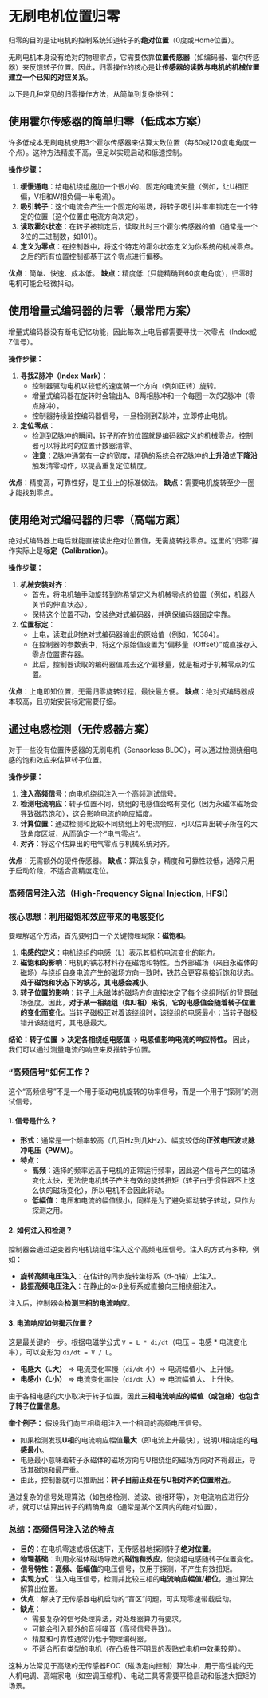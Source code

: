 # 无刷电机位置归零

归零的目的是让电机的控制系统知道转子的**绝对位置**（0度或Home位置）。

无刷电机本身没有绝对的物理零点，它需要依靠**位置传感器**（如编码器、霍尔传感器）来反馈转子位置。因此，归零操作的核心是**让传感器的读数与电机的机械位置建立一个已知的对应关系**。

以下是几种常见的归零操作方法，从简单到复杂排列：

## 使用霍尔传感器的简单归零（低成本方案）

许多低成本无刷电机使用3个霍尔传感器来估算大致位置（每60或120度电角度一个点）。这种方法精度不高，但足以实现启动和低速控制。

**操作步骤：**
1.  **缓慢通电**：给电机绕组施加一个很小的、固定的电流矢量（例如，让U相正偏，V相和W相负偏一半电流）。
2.  **吸引转子**：这个电流会产生一个固定的磁场，将转子吸引并牢牢锁定在一个特定的位置（这个位置由电流方向决定）。
3.  **读取霍尔状态**：在转子被锁定后，读取此时三个霍尔传感器的值（通常是一个3位的二进制数，如101）。
4.  **定义为零点**：在控制器中，将这个特定的霍尔状态定义为你系统的机械零点。之后的所有位置控制都基于这个零点进行偏移。

**优点**：简单、快速、成本低。
**缺点**：精度低（只能精确到60度电角度），归零时电机可能会轻微抖动。



## 使用增量式编码器的归零（最常用方案）

增量式编码器没有断电记忆功能，因此每次上电后都需要寻找一次零点（Index或Z信号）。

**操作步骤：**
1.  **寻找Z脉冲（Index Mark）**：
    *   控制器驱动电机以较低的速度朝一个方向（例如正转）旋转。
    *   增量式编码器在旋转时会输出A、B两相脉冲和一个每圈一次的Z脉冲（零点脉冲）。
    *   控制器持续监控编码器信号，一旦检测到Z脉冲，立即停止电机。
2.  **定位零点**：
    *   检测到Z脉冲的瞬间，转子所在的位置就是编码器定义的机械零点。控制器可以将此时的位置计数器清零。
    *   **注意**：Z脉冲通常有一定的宽度，精确的系统会在Z脉冲的**上升沿**或**下降沿**触发清零动作，以提高重复定位精度。

**优点**：精度高，可靠性好，是工业上的标准做法。
**缺点**：需要电机旋转至少一圈才能找到零点。



## 使用绝对式编码器的归零（高端方案）

绝对式编码器上电后就能直接读出绝对位置值，无需旋转找零点。这里的“归零”操作实际上是**标定（Calibration）**。

**操作步骤：**
1.  **机械安装对齐**：
    *   首先，将电机轴手动旋转到你希望定义为机械零点的位置（例如，机器人关节的伸直状态）。
    *   保持这个位置不动，安装绝对式编码器，并确保编码器固定牢靠。
2.  **位置标定**：
    *   上电，读取此时绝对式编码器输出的原始值（例如，16384）。
    *   在控制器的参数表中，将这个原始值设置为“偏移量（Offset）”或直接存入零点位置寄存器。
    *   此后，控制器读取的编码器值减去这个偏移量，就是相对于机械零点的位置。

**优点**：上电即知位置，无需归零旋转过程，最快最方便。
**缺点**：绝对式编码器成本较高，且初始安装标定需要仔细。



## 通过电感检测（无传感器方案）

对于一些没有位置传感器的无刷电机（Sensorless BLDC），可以通过检测绕组电感的饱和效应来估算转子位置。

**操作步骤：**
1.  **注入高频信号**：向电机绕组注入一个高频测试信号。
2.  **检测电流响应**：转子位置不同，绕组的电感值会略有变化（因为永磁体磁场会导致磁芯饱和），这会影响电流的响应幅度。
3.  **计算位置**：通过检测和比较不同绕组上的电流响应，可以估算出转子所在的大致角度区域，从而确定一个“电气零点”。
4.  **对齐**：将这个估算出的电气零点与机械系统对齐。

**优点**：无需额外的硬件传感器。
**缺点**：算法复杂，精度和可靠性较低，通常只用于启动阶段，不适合高精度定位。

### 高频信号注入法（High-Frequency Signal Injection, HFSI）

### 核心思想：利用磁饱和效应带来的电感变化

要理解这个方法，首先要明白一个关键物理现象：**磁饱和**。

1.  **电感的定义**：电机绕组的电感（L）表示其抵抗电流变化的能力。
2.  **磁饱和的影响**：电机的铁芯材料存在磁饱和特性。当外部磁场（来自永磁体的磁场）与绕组自身电流产生的磁场方向一致时，铁芯会更容易接近饱和状态。**处于磁饱和状态下的铁芯，其电感会减小**。
3.  **转子位置的影响**：转子上永磁体的磁场方向直接决定了每个绕组附近的背景磁场强度。因此，**对于某一相绕组（如U相）来说，它的电感值会随着转子位置的变化而变化**。当转子磁极正对着该绕组时，该绕组的电感最小；当转子磁极错开该绕组时，其电感最大。

**结论：转子位置 → 决定各相绕组电感值 → 电感值影响电流的响应特性。** 因此，我们可以通过测量电流的响应来反推转子位置。



### “高频信号”如何工作？

这个“高频信号”不是一个用于驱动电机旋转的功率信号，而是一个用于“探测”的测试信号。

#### 1. 信号是什么？
*   **形式**：通常是一个频率较高（几百Hz到几kHz）、幅度较低的**正弦电压波**或**脉冲电压（PWM）**。
*   **特点**：
    *   **高频**：选择的频率远高于电机的正常运行频率，因此这个信号产生的磁场变化太快，无法使电机转子产生有效的旋转扭矩（转子由于惯性跟不上这么快的磁场变化），所以电机不会因此转动。
    *   **低幅值**：电压和电流的幅值很小，同样是为了避免驱动转子转动，只作为探测之用。

#### 2. 如何注入和检测？
控制器会通过逆变器向电机绕组中注入这个高频电压信号。注入的方式有多种，例如：
*   **旋转高频电压注入**：在估计的同步旋转坐标系（d-q轴）上注入。
*   **脉振高频电压注入**：在静止的α-β坐标系或直接向三相绕组注入。

注入后，控制器会**检测三相的电流响应**。

#### 3. 电流响应如何揭示位置？
这是最关键的一步。根据电磁学公式 `V = L * di/dt`（电压 = 电感 * 电流变化率），可以变形为 `di/dt = V / L`。

*   **电感大（L大）** => 电流变化率慢（`di/dt` 小）=> 电流幅值小、上升慢。
*   **电感小（L小）** => 电流变化率快（`di/dt` 大）=> 电流幅值大、上升快。

由于各相电感的大小取决于转子位置，因此**三相电流响应的幅值（或包络）也包含了转子位置信息**。

**举个例子：**
假设我们向三相绕组注入一个相同的高频电压信号。
*   如果检测发现**U相**的电流响应幅值**最大**（即电流上升最快），说明U相绕组的**电感最小**。
*   电感最小意味着转子永磁体的磁场方向与U相绕组的磁场方向对齐得最正，导致其磁饱和最严重。
*   由此，控制器就可以推断出：**转子目前正处在与U相对齐的位置附近**。

通过复杂的信号处理算法（如包络检测、滤波、锁相环等），对电流响应进行分析，就可以估算出转子的精确角度（通常是某个区间内的绝对位置）。



### 总结：高频信号注入法的特点

*   **目的**：在电机零速或极低速下，无传感器地探测转子**绝对位置**。
*   **物理基础**：利用永磁体磁场导致的**磁饱和效应**，使绕组电感随转子位置变化。
*   **信号特性**：**高频、低幅值**的电压信号，仅用于探测，不产生有效扭矩。
*   **实现方式**：注入电压信号，检测并比较三相的**电流响应幅值/相位**，通过算法解算出位置。
*   **优点**：解决了无传感器电机启动的“盲区”问题，可实现零速带载启动。
*   **缺点**：
    *   需要复杂的信号处理算法，对处理器算力有要求。
    *   可能会引入额外的音频噪音（高频信号导致）。
    *   精度和可靠性通常仍低于物理编码器。
    *   不适合所有类型的电机（在凸极性不明显的表贴式电机中效果较差）。

这种方法常见于高级的无传感器FOC（磁场定向控制）算法中，用于高性能的无人机电调、高端家电（如空调压缩机）、电动工具等需要平稳启动和低速大扭矩的场景。

